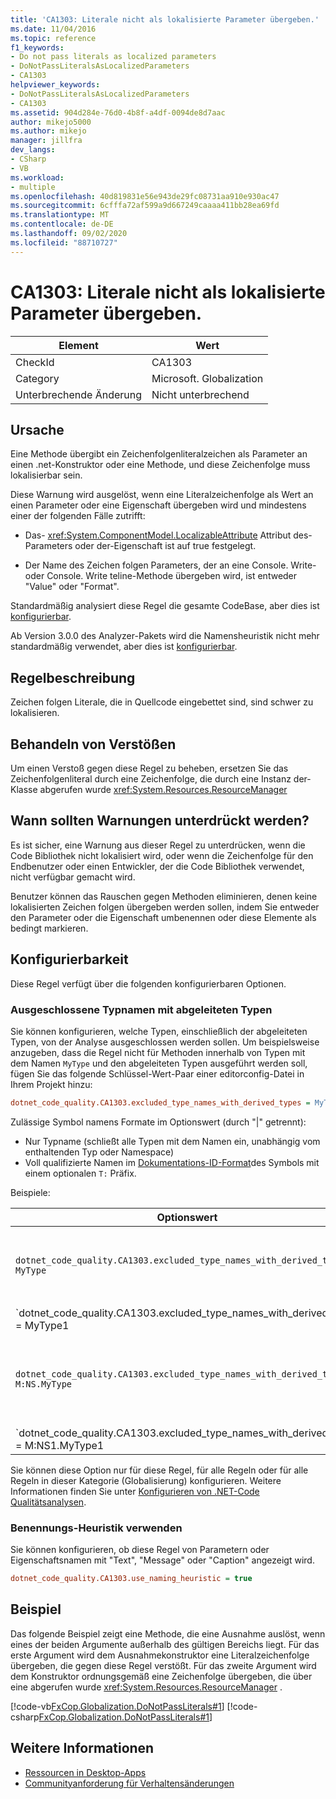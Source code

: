 ```yaml
---
title: 'CA1303: Literale nicht als lokalisierte Parameter übergeben.'
ms.date: 11/04/2016
ms.topic: reference
f1_keywords:
- Do not pass literals as localized parameters
- DoNotPassLiteralsAsLocalizedParameters
- CA1303
helpviewer_keywords:
- DoNotPassLiteralsAsLocalizedParameters
- CA1303
ms.assetid: 904d284e-76d0-4b8f-a4df-0094de8d7aac
author: mikejo5000
ms.author: mikejo
manager: jillfra
dev_langs:
- CSharp
- VB
ms.workload:
- multiple
ms.openlocfilehash: 40d819831e56e943de29fc08731aa910e930ac47
ms.sourcegitcommit: 6cfffa72af599a9d667249caaaa411bb28ea69fd
ms.translationtype: MT
ms.contentlocale: de-DE
ms.lasthandoff: 09/02/2020
ms.locfileid: "88710727"
---
```

# <a name="ca1303-do-not-pass-literals-as-localized-parameters"></a>CA1303: Literale nicht als lokalisierte Parameter übergeben.

|Element|Wert|
|-|-|
|CheckId|CA1303|
|Category|Microsoft. Globalization|
|Unterbrechende Änderung|Nicht unterbrechend|

## <a name="cause"></a>Ursache

Eine Methode übergibt ein Zeichenfolgenliteralzeichen als Parameter an einen .net-Konstruktor oder eine Methode, und diese Zeichenfolge muss lokalisierbar sein.

Diese Warnung wird ausgelöst, wenn eine Literalzeichenfolge als Wert an einen Parameter oder eine Eigenschaft übergeben wird und mindestens einer der folgenden Fälle zutrifft:

- Das- <xref:System.ComponentModel.LocalizableAttribute> Attribut des-Parameters oder der-Eigenschaft ist auf true festgelegt.

- Der Name des Zeichen folgen Parameters, der an eine Console. Write-oder Console. Write teline-Methode übergeben wird, ist entweder "Value" oder "Format".

Standardmäßig analysiert diese Regel die gesamte CodeBase, aber dies ist [konfigurierbar](#excluded-type-names-with-derived-types).

Ab Version 3.0.0 des Analyzer-Pakets wird die Namensheuristik nicht mehr standardmäßig verwendet, aber dies ist [konfigurierbar](#use-naming-heuristic).

## <a name="rule-description"></a>Regelbeschreibung

Zeichen folgen Literale, die in Quellcode eingebettet sind, sind schwer zu lokalisieren.

## <a name="how-to-fix-violations"></a>Behandeln von Verstößen

Um einen Verstoß gegen diese Regel zu beheben, ersetzen Sie das Zeichenfolgenliteral durch eine Zeichenfolge, die durch eine Instanz der-Klasse abgerufen wurde <xref:System.Resources.ResourceManager>

## <a name="when-to-suppress-warnings"></a>Wann sollten Warnungen unterdrückt werden?

Es ist sicher, eine Warnung aus dieser Regel zu unterdrücken, wenn die Code Bibliothek nicht lokalisiert wird, oder wenn die Zeichenfolge für den Endbenutzer oder einen Entwickler, der die Code Bibliothek verwendet, nicht verfügbar gemacht wird.

Benutzer können das Rauschen gegen Methoden eliminieren, denen keine lokalisierten Zeichen folgen übergeben werden sollen, indem Sie entweder den Parameter oder die Eigenschaft umbenennen oder diese Elemente als bedingt markieren.

## <a name="configurability"></a>Konfigurierbarkeit

Diese Regel verfügt über die folgenden konfigurierbaren Optionen.

### <a name="excluded-type-names-with-derived-types"></a>Ausgeschlossene Typnamen mit abgeleiteten Typen

Sie können konfigurieren, welche Typen, einschließlich der abgeleiteten Typen, von der Analyse ausgeschlossen werden sollen. Um beispielsweise anzugeben, dass die Regel nicht für Methoden innerhalb von Typen mit dem Namen `MyType` und den abgeleiteten Typen ausgeführt werden soll, fügen Sie das folgende Schlüssel-Wert-Paar einer editorconfig-Datei in Ihrem Projekt hinzu:

```ini
dotnet_code_quality.CA1303.excluded_type_names_with_derived_types = MyType
```

Zulässige Symbol namens Formate im Optionswert (durch "|" getrennt):

- Nur Typname (schließt alle Typen mit dem Namen ein, unabhängig vom enthaltenden Typ oder Namespace)
- Voll qualifizierte Namen im [Dokumentations-ID-Format](https://github.com/dotnet/csharplang/blob/master/spec/documentation-comments.md#id-string-format)des Symbols mit einem optionalen `T:` Präfix.

Beispiele:

| Optionswert | Zusammenfassung |
| --- | --- |
|`dotnet_code_quality.CA1303.excluded_type_names_with_derived_types = MyType` | Entspricht allen Typen mit dem Namen "MyType" und allen abgeleiteten Typen in der Kompilierung.
|`dotnet_code_quality.CA1303.excluded_type_names_with_derived_types = MyType1|MyType2` | Entspricht allen Typen mit dem Namen "MyType1" oder "MyType2" und allen abgeleiteten Typen in der Kompilierung.
|`dotnet_code_quality.CA1303.excluded_type_names_with_derived_types = M:NS.MyType` | Entspricht dem spezifischen Typ "MyType" mit dem angegebenen voll qualifizierten Namen und allen abgeleiteten Typen.
|`dotnet_code_quality.CA1303.excluded_type_names_with_derived_types = M:NS1.MyType1|M:NS2.MyType2` | Entspricht den spezifischen Typen "MyType1" und "MyType2" mit den jeweiligen voll qualifizierten Namen und allen abgeleiteten Typen.

Sie können diese Option nur für diese Regel, für alle Regeln oder für alle Regeln in dieser Kategorie (Globalisierung) konfigurieren. Weitere Informationen finden Sie unter [Konfigurieren von .NET-Code Qualitätsanalysen](configure-fxcop-analyzers.md).

### <a name="use-naming-heuristic"></a>Benennungs-Heuristik verwenden

Sie können konfigurieren, ob diese Regel von Parametern oder Eigenschaftsnamen mit "Text", "Message" oder "Caption" angezeigt wird.

```ini
dotnet_code_quality.CA1303.use_naming_heuristic = true
```

## <a name="example"></a>Beispiel

Das folgende Beispiel zeigt eine Methode, die eine Ausnahme auslöst, wenn eines der beiden Argumente außerhalb des gültigen Bereichs liegt. Für das erste Argument wird dem Ausnahmekonstruktor eine Literalzeichenfolge übergeben, die gegen diese Regel verstößt. Für das zweite Argument wird dem Konstruktor ordnungsgemäß eine Zeichenfolge übergeben, die über eine abgerufen wurde <xref:System.Resources.ResourceManager> .

[!code-vb[FxCop.Globalization.DoNotPassLiterals#1](../code-quality/codesnippet/VisualBasic/ca1303-do-not-pass-literals-as-localized-parameters_1.vb)]
[!code-csharp[FxCop.Globalization.DoNotPassLiterals#1](../code-quality/codesnippet/CSharp/ca1303-do-not-pass-literals-as-localized-parameters_1.cs)]

## <a name="see-also"></a>Weitere Informationen

- [Ressourcen in Desktop-Apps](/dotnet/framework/resources/index)
- [Communityanforderung für Verhaltensänderungen](https://github.com/dotnet/roslyn-analyzers/issues/2933)
